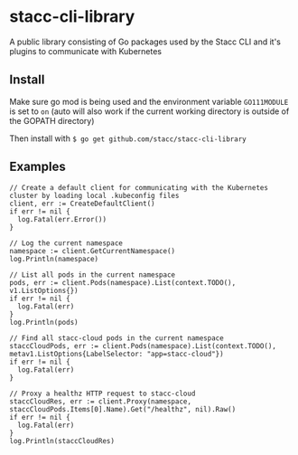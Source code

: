 # stacc-cli-library

A public library consisting of Go packages used by the Stacc CLI and it's plugins to communicate with Kubernetes

## Install

Make sure go mod is being used and the environment variable `GO111MODULE` is set to `on` (auto will also work if the current working directory is outside of the GOPATH directory)

Then install with `$ go get github.com/stacc/stacc-cli-library`

## Examples

```
// Create a default client for communicating with the Kubernetes cluster by loading local .kubeconfig files
client, err := CreateDefaultClient()
if err != nil {
  log.Fatal(err.Error())
}

// Log the current namespace
namespace := client.GetCurrentNamespace()
log.Println(namespace)

// List all pods in the current namespace
pods, err := client.Pods(namespace).List(context.TODO(), v1.ListOptions{})
if err != nil {
  log.Fatal(err)
}
log.Println(pods)

// Find all stacc-cloud pods in the current namespace
staccCloudPods, err := client.Pods(namespace).List(context.TODO(), metav1.ListOptions{LabelSelector: "app=stacc-cloud"})
if err != nil {
  log.Fatal(err)
}

// Proxy a healthz HTTP request to stacc-cloud
staccCloudRes, err := client.Proxy(namespace, staccCloudPods.Items[0].Name).Get("/healthz", nil).Raw()
if err != nil {
  log.Fatal(err)
}
log.Println(staccCloudRes)
```
